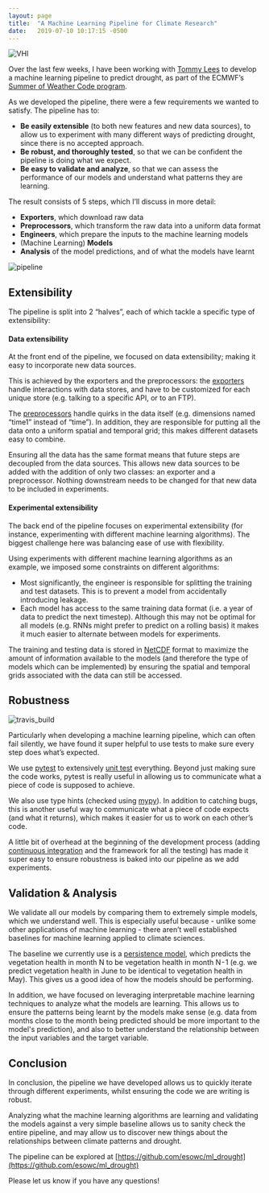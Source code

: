 ```yaml
---
layout: page
title:  "A Machine Learning Pipeline for Climate Research"
date:   2019-07-10 10:17:15 -0500
---
```


![VHI](../../../assets/img/2019-07-10/vhi_cropped.png "VHI")

Over the last few weeks, I have been working with [Tommy Lees](https://tommylees112.github.io/) to develop a
machine learning pipeline to predict drought, as part of the ECMWF’s
[Summer of Weather Code program](https://www.ecmwf.int/en/learning/workshops/ecmwf-summer-weather-code-2019).

As we developed the pipeline, there were a few requirements we wanted to satisfy. The pipeline has to:

- **Be easily extensible** (to both new features and new data sources), to allow us to experiment with many different
ways of predicting drought, since there is no accepted approach.
- **Be robust, and thoroughly tested**, so that we can be confident the pipeline is doing what we expect.
- **Be easy to validate and analyze**, so that we can assess the performance of our models and understand what
patterns they are learning.

The result consists of 5 steps, which I’ll discuss in more detail:

- **Exporters**, which download raw data
- **Preprocessors**, which transform the raw data into a uniform data format
- **Engineers**, which prepare the inputs to the machine learning models
- (Machine Learning) **Models**
- **Analysis** of the model predictions, and of what the models have learnt

![pipeline](../../../assets/img/2019-07-10/pipeline.png "pipeline")

## Extensibility

The pipeline is split into 2 “halves”, each of which tackle a specific type of extensibility:

####  Data extensibility
At the front end of the pipeline, we focused on data extensibility; making it easy to incorporate new data sources.

This is achieved by the exporters and the preprocessors: the [exporters](https://github.com/esowc/ml_drought/tree/master/src/exporters)
handle interactions with data stores, and have to be customized for each unique store (e.g. talking to a specific API, or to an FTP).

The [preprocessors](https://github.com/esowc/ml_drought/tree/master/src/preprocess) handle quirks in the data itself
(e.g. dimensions named “time1” instead of “time”). In addition, they are responsible for putting all the data onto a
uniform spatial and temporal grid; this makes different datasets easy to combine.

Ensuring all the data has the same format means that future steps are decoupled from the data sources. This allows new
data sources to be added with the addition of only two classes: an exporter and a preprocessor. Nothing downstream needs
to be changed for that new data to be included in experiments.

#### Experimental extensibility
The back end of the pipeline focuses on experimental extensibility (for instance, experimenting with different
machine learning algorithms). The biggest challenge here was balancing ease of use with flexibility.

Using experiments with different machine learning algorithms as an example, we imposed some constraints on different
algorithms:

- Most significantly, the engineer is responsible for splitting the training and test datasets. This is to prevent a
model from accidentally introducing leakage.
- Each model has access to the same training data format (i.e. a year of data to predict the next timestep). Although
this may not be optimal for all models (e.g. RNNs might prefer to predict on a rolling basis) it makes it much easier
to alternate between models for experiments.

The training and testing data is stored in [NetCDF](https://www.unidata.ucar.edu/software/netcdf/) format to
maximize the amount of information available to the models (and therefore the type of models which can be implemented)
by ensuring the spatial and temporal grids associated with the data can still be accessed.

## Robustness

![travis_build](../../../assets/img/2019-07-10/travis_build.png "travis_build")

Particularly when developing a machine learning pipeline, which can often fail silently, we have found it super
helpful to use tests to make sure every step does what’s expected.

We use [pytest](https://docs.pytest.org/en/latest/) to extensively [unit test](https://github.com/esowc/ml_drought/tree/master/tests)
everything. Beyond just making sure the code works, pytest is really useful in allowing us to communicate what a piece of
code is supposed to achieve.

We also use type hints (checked using [mypy](http://mypy-lang.org/)). In addition to catching bugs, this is another
useful way to communicate what a piece of code expects (and what it returns), which makes it easier for us to
work on each other’s code.

A little bit of overhead at the beginning of the development process (adding
[continuous integration](https://github.com/esowc/ml_drought/blob/master/.travis.yml) and the framework for all the
testing) has made it super easy to ensure robustness is baked into our pipeline as we add experiments.

## Validation & Analysis

We validate all our models by comparing them to extremely simple models, which we understand well. This is especially
useful because - unlike some other applications of machine learning - there aren’t well established baselines for
machine learning applied to climate sciences.

The baseline we currently use is a [persistence model](https://github.com/esowc/ml_drought/blob/master/src/models/parsimonious.py#L9),
which predicts the vegetation health in month N to be vegetation health in month N - 1 (e.g. we predict vegetation
health in June to be identical to vegetation health in May). This gives us a good idea of how the models should be performing.

In addition, we have focused on leveraging interpretable machine learning techniques to analyze what the models are
learning. This allows us to ensure the patterns being learnt by the models make sense (e.g. data from months close to
the month being predicted should be more important to the model's prediction), and also to better understand
the relationship between the input variables and the target variable.

## Conclusion

In conclusion, the pipeline we have developed allows us to quickly iterate through different experiments, whilst
ensuring the code we are writing is robust.

Analyzing what the machine learning algorithms are learning and validating the models against a very simple baseline
allows us to sanity check the entire pipeline, and may allow us to discover new things about the relationships between
climate patterns and drought.

The pipeline can be explored at [https://github.com/esowc/ml_drought](https://github.com/esowc/ml_drought)

Please let us know if you have any questions!
